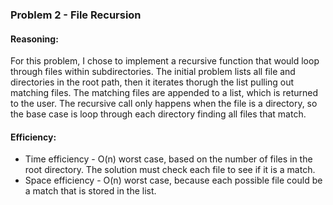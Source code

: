 ### Problem 2 - File Recursion

#### Reasoning:
For this problem, I chose to implement a recursive function that would loop through files within subdirectories.  The initial problem lists all file and directories in the root path, then it iterates thorugh the list pulling out matching files.  The matching files are appended to a list, which is returned to the user.  The recursive call only happens when the file is a directory, so the base case is loop through each directory finding all files that match.

#### Efficiency:
* Time efficiency - O(n) worst case, based on the number of files in the root directory.  The solution must check each file to see if it is a match.
* Space efficiency - O(n) worst case, because each possible file could be a match that is stored in the list.


